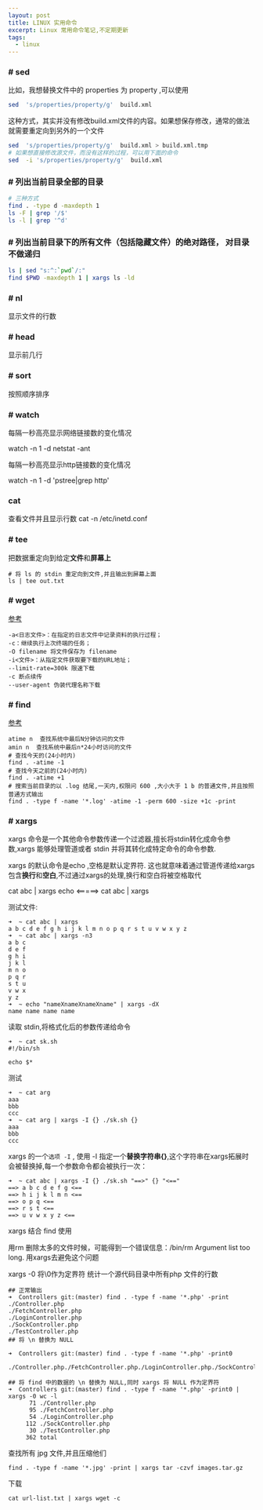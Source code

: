 ```yaml
---
layout: post
title: LINUX 实用命令
excerpt: Linux 常用命令笔记,不定期更新
tags:
  - linux
---
```

### # sed 

比如，我想替换文件中的 properties 为 property ,可以使用
```bash
sed  's/properties/property/g'  build.xml
```
这种方式，其实并没有修改build.xml文件的内容。如果想保存修改，通常的做法就需要重定向到另外的一个文件

```bash
sed  's/properties/property/g'  build.xml > build.xml.tmp
# 如果想直接修改源文件，而没有这样的过程，可以用下面的命令
sed  -i 's/properties/property/g'  build.xml
```
### # 列出当前目录全部的目录

```bash
# 三种方式
find . -type d -maxdepth 1
ls -F | grep '/$'
ls -l | grep '^d'
```

### # 列出当前目录下的所有文件（包括隐藏文件）的绝对路径， 对目录不做递归

```bash
ls | sed "s:^:`pwd`/:"
find $PWD -maxdepth 1 | xargs ls -ld
```

### # nl
显示文件的行数

### # head
显示前几行

### # sort
按照顺序排序

### # watch 

每隔一秒高亮显示网络链接数的变化情况

watch -n 1 -d netstat -ant

每隔一秒高亮显示http链接数的变化情况

watch -n 1 -d 'pstree|grep http'

### cat
查看文件并且显示行数
cat -n /etc/inetd.conf

### # tee

把数据重定向到给定**文件**和**屏幕上**

```
# 将 ls 的 stdin 重定向到文件,并且输出到屏幕上面
ls | tee out.txt
```

### # wget

[参考](http://man.linuxde.net/wget)

```
-a<日志文件>：在指定的日志文件中记录资料的执行过程；
-c：继续执行上次终端的任务；
-O filename 将文件保存为 filename
-i<文件>：从指定文件获取要下载的URL地址；
--limit-rate=300k 限速下载
-c 断点续传
--user-agent 伪装代理名称下载
```

### # find 

[参考](http://www.cnblogs.com/peida/archive/2013/02/26/2932972.html)
```
atime n  查找系统中最后N分钟访问的文件
amin n  查找系统中最后n*24小时访问的文件
# 查找今天的(24小时内)
find . -atime -1
# 查找今天之前的(24小时内)
find . -atime +1
# 搜索当前目录的以 .log 结尾,一天内,权限问 600 ,大小大于 1 b 的普通文件,并且按照普通方式输出
find . -type f -name '*.log' -atime -1 -perm 600 -size +1c -print
```
### # xargs

xargs 命令是一个其他命令参数传递一个过滤器,擅长将stdin转化成命令参数,xargs 能够处理管道或者 stdin 并将其转化成特定命令的命令参数.

xargs 的默认命令是echo ,空格是默认定界符.
这也就意味着通过管道传递给xargs包含**换行**和**空白**,不过通过xargs的处理,换行和空白将被空格取代

cat abc | xargs echo <=====> cat abc | xargs


测试文件:
```
➜  ~ cat abc | xargs      
a b c d e f g h i j k l m n o p q r s t u v w x y z
➜  ~ cat abc | xargs -n3
a b c
d e f
g h i
j k l
m n o
p q r
s t u
v w x
y z
➜  ~ echo "nameXnameXnameXname" | xargs -dX
name name name name
```

读取 stdin,将格式化后的参数传递给命令

```
➜  ~ cat sk.sh                 
#!/bin/sh

echo $*
```
测试
```
➜  ~ cat arg                         
aaa
bbb
ccc
➜  ~ cat arg | xargs -I {} ./sk.sh {}
aaa
bbb
ccc
```

xargs 的一个`选项 -I` , 使用 -I 指定一个**替换字符串{}**,这个字符串在xargs拓展时会被替换掉,每一个参数命令都会被执行一次：

```
➜  ~ cat abc | xargs -I {} ./sk.sh "==>" {} "<=="
==> a b c d e f g <==
==> h i j k l m n <==
==> o p q <==
==> r s t <==
==> u v w x y z <==
```

xargs 结合 find 使用

用rm 删除太多的文件时候，可能得到一个错误信息：/bin/rm Argument list too long. 用xargs去避免这个问题


xargs -0 将\0作为定界符
统计一个源代码目录中所有php 文件的行数

```
## 正常输出
➜  Controllers git:(master) find . -type f -name '*.php' -print
./Controller.php
./FetchController.php
./LoginController.php
./SockController.php
./TestController.php
## 将 \n 替换为 NULL

➜  Controllers git:(master) find . -type f -name '*.php' -print0

./Controller.php./FetchController.php./LoginController.php./SockController.php./TestController.php

## 将 find 中的数据的 \n 替换为 NULL,同时 xargs 将 NULL 作为定界符
➜  Controllers git:(master) find . -type f -name '*.php' -print0 | xargs -0 wc -l
      71 ./Controller.php
      95 ./FetchController.php
      54 ./LoginController.php
     112 ./SockController.php
      30 ./TestController.php
     362 total
```

查找所有 jpg 文件,并且压缩他们

```
find . -type f -name '*.jpg' -print | xargs tar -czvf images.tar.gz
```

下载
```
cat url-list.txt | xargs wget -c
```